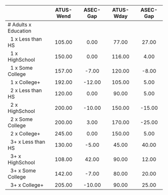 
|                      |    ATUS-Wend |     ASEC-Gap |    ATUS-Wday |     ASEC-Gap |
| -------------------- | :----------: | :----------: | :----------: | :----------: |
| # Adults x Education |              |              |              |              |
| &nbsp;&nbsp;1 x Less than HS |       105.00 |         0.00 |        77.00 |        27.00 |
| &nbsp;&nbsp;1 x HighSchool |       150.00 |         0.00 |       116.00 |         4.00 |
| &nbsp;&nbsp;1 x Some College |       157.00 |        -7.00 |       120.00 |        -8.00 |
| &nbsp;&nbsp;1 x College+ |       192.00 |       -12.00 |       105.00 |         5.00 |
| &nbsp;&nbsp;2 x Less than HS |       120.00 |         0.00 |        90.00 |         5.00 |
| &nbsp;&nbsp;2 x HighSchool |       200.00 |       -10.00 |       150.00 |       -15.00 |
| &nbsp;&nbsp;2 x Some College |       200.00 |         3.00 |       170.00 |       -25.00 |
| &nbsp;&nbsp;2 x College+ |       245.00 |         0.00 |       150.00 |         5.00 |
| &nbsp;&nbsp;3+ x Less than HS |       130.00 |        -5.00 |        45.00 |        40.00 |
| &nbsp;&nbsp;3+ x HighSchool |       108.00 |        42.00 |        90.00 |        12.00 |
| &nbsp;&nbsp;3+ x Some College |       142.00 |        -7.00 |        80.00 |        20.00 |
| &nbsp;&nbsp;3+ x College+ |       205.00 |       -10.00 |        90.00 |        25.00 |

